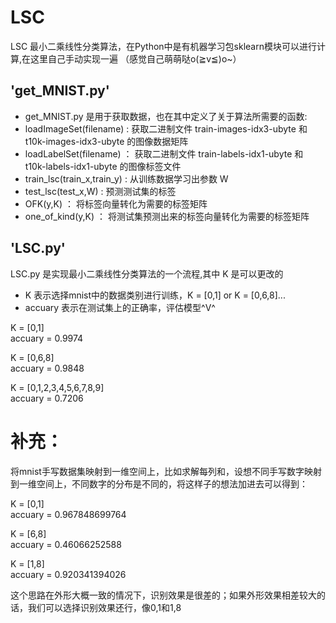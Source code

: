 # LSC
LSC 最小二乘线性分类算法，在Python中是有机器学习包sklearn模块可以进行计算,在这里自己手动实现一遍 （感觉自己萌萌哒o(≧v≦)o~） <br>
## 'get_MNIST.py'
* get_MNIST.py 是用于获取数据，也在其中定义了关于算法所需要的函数:<br>
* loadImageSet(filename) : 获取二进制文件 train-images-idx3-ubyte 和 t10k-images-idx3-ubyte 的图像数据矩阵<br>
* loadLabelSet(filename) ： 获取二进制文件 train-labels-idx1-ubyte 和 t10k-labels-idx1-ubyte 的图像标签文件<br>
* train_lsc(train_x,train_y) : 从训练数据学习出参数 W <br>
* test_lsc(test_x,W) : 预测测试集的标签<br>
* OFK(y,K) ： 将标签向量转化为需要的标签矩阵<br>
* one_of_kind(y,K) ： 将测试集预测出来的标签向量转化为需要的标签矩阵<br>

## 'LSC.py'
LSC.py 是实现最小二乘线性分类算法的一个流程,其中 K 是可以更改的<br>
* K 表示选择mnist中的数据类别进行训练，K = [0,1] or K = [0,6,8]...<br>
* accuary 表示在测试集上的正确率，评估模型^V^

K = [0,1]<br>
accuary = 0.9974<br>

K = [0,6,8]<br>
accuary = 0.9848<br>

K = [0,1,2,3,4,5,6,7,8,9]<br>
accuary = 0.7206<br>

# 补充：<br>
将mnist手写数据集映射到一维空间上，比如求解每列和，设想不同手写数字映射到一维空间上，不同数字的分布是不同的，将这样子的想法加进去可以得到：<br>

K = [0,1]<br>
accuary =  0.967848699764<br>

K = [6,8]<br>
accuary =  0.46066252588<br>

K = [1,8]<br>
accuary =  0.920341394026<br>

这个思路在外形大概一致的情况下，识别效果是很差的；如果外形效果相差较大的话，我们可以选择识别效果还行，像0,1和1,8
